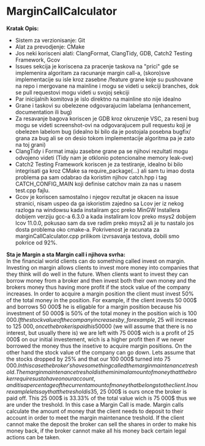 # MarginCallCalculator

**Kratak Opis:**</br>
- Sistem za verzionisanje: Git </br>
- Alat za prevodjenje: CMake </br>
- Jos neki korisceni alati: ClangFormat, ClangTidy, GDB, Catch2 Testing Framework, Gcov </br>
- Issues sekcija je koriscena za pracenje taskova na "prici" gde se implemenira algoritam za racunanje margin call-a, (skoro)sve implementacije su isle kroz zasebne /feature grane koje su pushovane na repo i mergovane na mainline i mogu se videti u sekciji branches, dok se pull requestovi mogu videti u svojoj sekciji </br>
- Par inicijalnih komitova je islo direktno na mainline sto nije idealno </br>
- Grane i taskovi su obelezene odgovarajucim labelama (enhancement, documentation ili bug) </br>
- Za resavanje bagova koriscen je GDB kroz okruzenje VSC, za reseni bug mogu se videti screenshot-ovi na odgovarajucem pull requestu koji je obelezen labelom bug
(idealno bi bilo da je postojala posebna bugfix/ grana za bug ali se on desio tokom implementacije algoritma pa je zato na toj grani) </br>
- ClangTidy i Format imaju zasebne grane pa se njihovi rezultati mogu odvojeno videti (Tidy nam je otklonio potencionalne memory leak-ove)
- Catch2 Testing Framework koriscen je za testiranje, idealno bi bilo integrisati ga kroz CMake sa require_package(...) ali sam tu imao dosta problema pa sam odabrao da koristim njihov catch.hpp i tag CATCH_CONFIG_MAIN koji definise catchov main za nas u nasem test.cpp fajlu.
- Gcov je koriscen samostalno i njegov rezultat je okacen na issue stranici, nisam uspeo da ga iskoristim zajedno sa Lcov jer iz nekog razloga na windowsu kada instaliram gcc preko MinGW Installera dobijem verziju gcc-a 6.3.0 a kada instaliram lcov preko msys2 dobijem lcov 11.0.0, pokusao sam da sve radim preko msys2 ali je tu nastalo jos dosta problema oko cmake-a. Pokrivenost je racunata za marginCallCalculator.cpp prilikom izvrsavanja testova, dobili smo pokrice od 92%.





**Sta je Margin a sta Margin call i njihova svrha:** </br>
In the financial world clients can do something called invest on margin. Investing on margin allows clients to invest more money into companies that they think will do well in the future. When clients want to invest they can borrow money from a broker and then invest both their own money and the brokers money thus having more profit if the stock value of the company increases. In order to acquire a margin position the client must invest 50% of the total money in the position. For example, if the client invests 50 000$ and borrows 50 000$ he is eligable for a margin position because his investment of 50 000$ is 50% of the total money in the position wich is 100 000$.
If the stock value of the company increases by, for example, 25% the 100 000$ will increase to 125 000$, once the broker is paid his 50 000$ (we will assume that there is no interest, but usually there is) we are left with 75 000$ wich is a profit of 25 000$ on our initial investement, wich is a higher profit then if we never borrowed the money thus the insetive to acquire margin positions. On the other hand the stock value of the company can go down. Lets assume that the stocks dropped by 25% and that our 100 000$ turned into 75 000$. In this case the broker's have something called the margin maintenance treshold. The margin maintenance treshold is the minimal amount of money that the broker requires us to have on our account, and it is a percentage of the current amount of money that belongs to the client. In our example lets say that the treshold is 35%. In that case out of our 75 000$, 25 000$ is ours once the broker is paid off. This 25 000$ is 33.33% of the total value wich is 75 000$
thus we are under the treshold. In this case a Margin Call is made. Margin calls calculate the amount of money that the client needs to deposit to their account in order to meet the margin maintenance treshold. If the client cannot make the deposit the broker can sell the shares in order to make his money back, if the broker cannot make all his money back certain legal actions can be taken.
